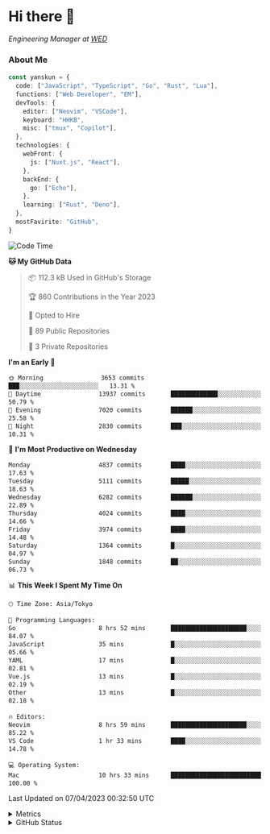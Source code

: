 # Hi there&nbsp;:wave:

<!-- ![Alt text](https://spotify-recently-played-readme.vercel.app/api?user=31kynbuubkiu3r4qh4hjuaglhfay) -->

_Engineering Manager at [WED](https://github.com/wedinc)_

### About Me

```ts
const yanskun = {
  code: ["JavaScript", "TypeScript", "Go", "Rust", "Lua"],
  functions: ["Web Developer", "EM"],
  devTools: {
    editor: ["Neovim", "VSCode"],
    keyboard: "HHKB",
    misc: ["tmux", "Copilot"],
  },
  technologies: {
    webFront: {
      js: ["Nuxt.js", "React"],
    },
    backEnd: {
      go: ["Echo"],
    },
    learning: ["Rust", "Deno"],
  },
  mostFavirite: "GitHub",
}
```

<!--START_SECTION:waka-->
![Code Time](http://img.shields.io/badge/Code%20Time-252%20hrs%2041%20mins-blue)

**🐱 My GitHub Data** 

> 📦 112.3 kB Used in GitHub's Storage 
 > 
> 🏆 860 Contributions in the Year 2023
 > 
> 💼 Opted to Hire
 > 
> 📜 89 Public Repositories 
 > 
> 🔑 3 Private Repositories 
 > 
**I'm an Early 🐤** 

```text
🌞 Morning                3653 commits        ███░░░░░░░░░░░░░░░░░░░░░░   13.31 % 
🌆 Daytime                13937 commits       █████████████░░░░░░░░░░░░   50.79 % 
🌃 Evening                7020 commits        ██████░░░░░░░░░░░░░░░░░░░   25.58 % 
🌙 Night                  2830 commits        ███░░░░░░░░░░░░░░░░░░░░░░   10.31 % 
```
📅 **I'm Most Productive on Wednesday** 

```text
Monday                   4837 commits        ████░░░░░░░░░░░░░░░░░░░░░   17.63 % 
Tuesday                  5111 commits        █████░░░░░░░░░░░░░░░░░░░░   18.63 % 
Wednesday                6282 commits        ██████░░░░░░░░░░░░░░░░░░░   22.89 % 
Thursday                 4024 commits        ████░░░░░░░░░░░░░░░░░░░░░   14.66 % 
Friday                   3974 commits        ████░░░░░░░░░░░░░░░░░░░░░   14.48 % 
Saturday                 1364 commits        █░░░░░░░░░░░░░░░░░░░░░░░░   04.97 % 
Sunday                   1848 commits        ██░░░░░░░░░░░░░░░░░░░░░░░   06.73 % 
```


📊 **This Week I Spent My Time On** 

```text
🕑︎ Time Zone: Asia/Tokyo

💬 Programming Languages: 
Go                       8 hrs 52 mins       █████████████████████░░░░   84.07 % 
JavaScript               35 mins             █░░░░░░░░░░░░░░░░░░░░░░░░   05.66 % 
YAML                     17 mins             █░░░░░░░░░░░░░░░░░░░░░░░░   02.81 % 
Vue.js                   13 mins             █░░░░░░░░░░░░░░░░░░░░░░░░   02.19 % 
Other                    13 mins             █░░░░░░░░░░░░░░░░░░░░░░░░   02.18 % 

🔥 Editors: 
Neovim                   8 hrs 59 mins       █████████████████████░░░░   85.22 % 
VS Code                  1 hr 33 mins        ████░░░░░░░░░░░░░░░░░░░░░   14.78 % 

💻 Operating System: 
Mac                      10 hrs 33 mins      █████████████████████████   100.00 % 
```


 Last Updated on 07/04/2023 00:32:50 UTC
<!--END_SECTION:waka-->

<details>
  <summary>Metrics</summary>
  <img src="https://github.com/yanskun/yanskun/blob/main/github-metrics.svg" alt="Metrics">
</details>

<details>
  <summary>GitHub Status</summary>
  <picture>
    <source media="(prefers-color-scheme: dark)" srcset="https://raw.githubusercontent.com/yanskun/yanskun/master/profile-summary-card-output/nord_dark/0-profile-details.svg">
   <img src="https://raw.githubusercontent.com/yanskun/yanskun/master/profile-summary-card-output/default/0-profile-details.svg">
  </picture>
  <br>
  <picture>
    <source media="(prefers-color-scheme: dark)" srcset="https://raw.githubusercontent.com/yanskun/yanskun/master/profile-summary-card-output/nord_dark/1-repos-per-language.svg">
   <img src="https://raw.githubusercontent.com/yanskun/yanskun/master/profile-summary-card-output/default/1-repos-per-language.svg">
  </picture>
  <picture>
    <source media="(prefers-color-scheme: dark)" srcset="https://raw.githubusercontent.com/yanskun/yanskun/master/profile-summary-card-output/nord_dark/2-most-commit-language.svg">
   <img src="https://raw.githubusercontent.com/yanskun/yanskun/master/profile-summary-card-output/default/2-most-commit-language.svg">
  </picture>
  <br>
  <picture>
    <source media="(prefers-color-scheme: dark)" srcset="https://raw.githubusercontent.com/yanskun/yanskun/master/profile-summary-card-output/nord_dark/3-stats.svg">
   <img src="https://raw.githubusercontent.com/yanskun/yanskun/master/profile-summary-card-output/default/3-stats.svg">
  </picture>
  <picture>
    <source media="(prefers-color-scheme: dark)" srcset="https://raw.githubusercontent.com/yanskun/yanskun/master/profile-summary-card-output/nord_dark/4-productive-time.svg">
   <img src="https://raw.githubusercontent.com/yanskun/yanskun/master/profile-summary-card-output/default/4-productive-time.svg">
  </picture>
</details>
